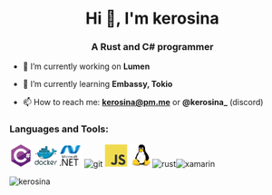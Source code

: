 <h1 align="center">Hi 👋, I'm kerosina</h1>
<h3 align="center">A Rust and C# programmer</h3>

- 🔭 I’m currently working on **Lumen**

- 🌱 I’m currently learning **Embassy, Tokio**

- 📫 How to reach me: **kerosina@pm.me** or **@kerosina_** (discord)

<h3 align="left">Languages and Tools:</h3>
<p align="left"> <img src="https://raw.githubusercontent.com/devicons/devicon/master/icons/csharp/csharp-original.svg" alt="csharp" width="40" height="40"/>  <img src="https://raw.githubusercontent.com/devicons/devicon/master/icons/docker/docker-original-wordmark.svg" alt="docker" width="40" height="40"/> <img src="https://raw.githubusercontent.com/devicons/devicon/master/icons/dot-net/dot-net-original-wordmark.svg" alt="dotnet" width="40" height="40"/> <img src="https://www.vectorlogo.zone/logos/git-scm/git-scm-icon.svg" alt="git" width="40" height="40"/> <img src="https://raw.githubusercontent.com/devicons/devicon/master/icons/javascript/javascript-original.svg" alt="javascript" width="40" height="40"/> <img src="https://raw.githubusercontent.com/devicons/devicon/master/icons/linux/linux-original.svg" alt="linux" width="40" height="40"/><img src="https://upload.wikimedia.org/wikipedia/commons/d/d5/Rust_programming_language_black_logo.svg" alt="rust" width="40" height="40"/><img src="https://raw.githubusercontent.com/detain/svg-logos/780f25886640cef088af994181646db2f6b1a3f8/svg/xamarin.svg" alt="xamarin" width="40" height="40"/> </p>

<p align="left"> <img src="https://komarev.com/ghpvc/?username=kerosina&label=Profile%20views&color=0e75b6&style=flat" alt="kerosina" /> </p>

